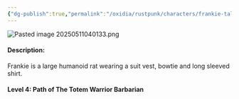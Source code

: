 ```yaml
---
{"dg-publish":true,"permalink":"/oxidia/rustpunk/characters/frankie-taleggio/"}
---
```



![Pasted image 20250511040133.png](/img/user/Assets/Pasted%20image%2020250511040133.png)

#### Description:
Frankie is a large humanoid rat wearing a suit vest, bowtie and long sleeved shirt.
#### Level 4: Path of The Totem Warrior Barbarian

